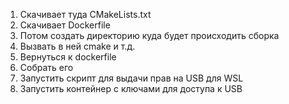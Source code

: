 
1. Скачивает туда CMakeLists.txt 
2. Скачивает Dockerfile
3. Потом создать директорию куда будет происходить сборка
4. Вызвать в ней cmake и т.д.
5. Вернуться к dockerfile 
6. Собрать его 
7. Запустить скрипт для выдачи прав на USB для WSL
8. Запустить контейнер с ключами для доступа к USB